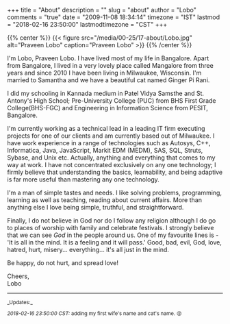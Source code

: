 +++
title = "About"
description = ""
slug = "about"
author = "Lobo"
comments = "true"
date = "2009-11-08 18:34:14"
timezone = "IST"
lastmod = "2018-02-16 23:50:00"
lastmodtimezone = "CST"
+++

{{% center %}}
{{< figure src="/media/00-25/17-about/Lobo.jpg" alt="Praveen Lobo" caption="Praveen Lobo" >}}
{{% /center %}}

I'm Lobo, Praveen Lobo. I have lived most of my life in Bangalore. Apart from Bangalore, I lived in a very lovely place called Mangalore from three years and since 2010 I have been living in Milwaukee, Wisconsin. I'm married to Samantha and we have a beautiful cat named Ginger Pi Rani.

I did my schooling in Kannada medium in Patel Vidya Samsthe and St. Antony's High School; Pre-University College (PUC) from BHS First Grade College(BHS-FGC) and Engineering in Information Science from PESIT, Bangalore.

I'm currently working as a technical lead in a leading IT firm executing projects for one of our clients and am currently based out of Milwaukee. I have work experience in a range of technologies such as Autosys, C++, Informatica, Java, JavaScript, Markit EDM (MEDM), SAS, SQL, Struts, Sybase, and Unix etc. Actually, anything and everything that comes to my way at work. I have not concentrated exclusively on any one technology; I firmly believe that understanding the basics, learnability, and being adaptive is far more useful than mastering any one technology.

I'm a man of simple tastes and needs. I like solving problems, programming, learning as well as teaching, reading about current affairs. More than anything else I love being simple, truthful, and straightforward.

Finally, I do not believe in God nor do I follow any religion although I do go to places of worship with family and celebrate festivals. I strongly believe that we can see _God_ in the people around us. One of my favourite lines is - 'It is all in the mind. It is a feeling and it will pass.' Good, bad, evil, God, love, hatred, hurt, misery... everything... it's all just in the mind.

Be happy, do not hurt, and spread love!

Cheers,  
Lobo


---
<small>
_Updates:_  

_2018-02-16 23:50:00 CST:_ adding my first wife's name and cat's name. :stuck_out_tongue_winking_eye:

</small>
